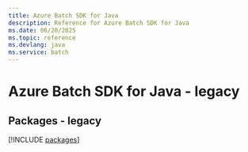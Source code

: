 ```yaml
---
title: Azure Batch SDK for Java
description: Reference for Azure Batch SDK for Java
ms.date: 06/20/2025
ms.topic: reference
ms.devlang: java
ms.service: batch
---
```

# Azure Batch SDK for Java - legacy
## Packages - legacy
[!INCLUDE [packages](batch-index.md)]